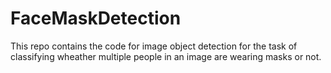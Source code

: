 # FaceMaskDetection
This repo contains the code for image object detection for the task of classifying wheather multiple people in an image are wearing masks
or not.
